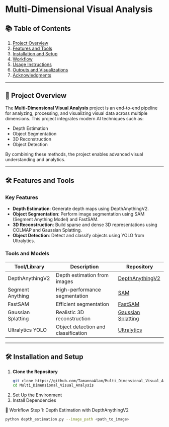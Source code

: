 # Multi-Dimensional Visual Analysis

## 📚 Table of Contents
1. [Project Overview](#project-overview)
2. [Features and Tools](#features-and-tools)
3. [Installation and Setup](#installation-and-setup)
4. [Workflow](#workflow)
5. [Usage Instructions](#usage-instructions)
6. [Outputs and Visualizations](#outputs-and-visualizations)
7. [Acknowledgments](#acknowledgments)

---

## 🚀 Project Overview
The **Multi-Dimensional Visual Analysis** project is an end-to-end pipeline for analyzing, processing, and visualizing visual data across multiple dimensions. This project integrates modern AI techniques such as:

- Depth Estimation
- Object Segmentation
- 3D Reconstruction
- Object Detection

By combining these methods, the project enables advanced visual understanding and analytics.

---

## 🛠️ Features and Tools

### Key Features
- **Depth Estimation**: Generate depth maps using DepthAnythingV2.
- **Object Segmentation**: Perform image segmentation using SAM (Segment Anything Model) and FastSAM.
- **3D Reconstruction**: Build sparse and dense 3D representations using COLMAP and Gaussian Splatting.
- **Object Detection**: Detect and classify objects using YOLO from Ultralytics.

### Tools and Models

| Tool/Library         | Description                                | Repository        |
|----------------------|--------------------------------------------|-------------------|
| DepthAnythingV2       | Depth estimation from images               | [DepthAnythingV2](https://github.com/your-repo/DepthAnythingV2) |
| Segment Anything      | High-performance segmentation              | [SAM](https://github.com/your-repo/SAM) |
| FastSAM              | Efficient segmentation                     | [FastSAM](https://github.com/your-repo/FastSAM) |
| Gaussian Splatting   | Realistic 3D reconstruction                | [Gaussian Splatting](https://github.com/your-repo/Gaussian-Splatting) |
| Ultralytics YOLO      | Object detection and classification        | [Ultralytics](https://github.com/ultralytics/yolov5) |

---

## 🛠️ Installation and Setup

1. **Clone the Repository**
   ```bash
   git clone https://github.com/TamannaAlam/Multi_Dimensional_Visual_Analysis.git
   cd Multi_Dimensional_Visual_Analysis
2. Set Up the Environment
3. Install Dependencies

🔄 Workflow
Step 1: Depth Estimation with DepthAnythingV2
```bash
python depth_estimation.py --image_path <path_to_image>









